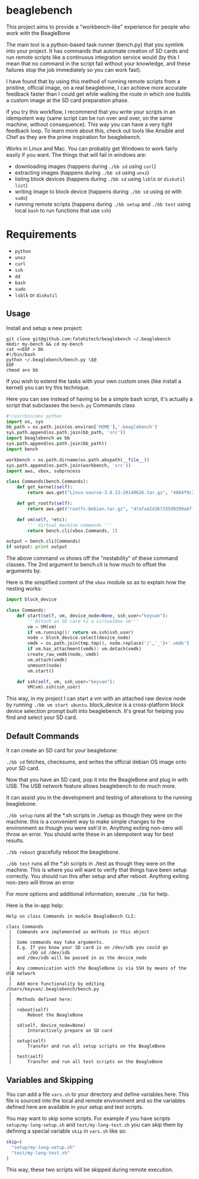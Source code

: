# beaglebench

This project aims to provide a "workbench-like" experience for people who work with the BeagleBone

The main tool is a python-based task runner (bench.py) that you symlink into your project. It has commands that automate creation of SD cards and run remote scripts like a continuous integration service would (by this I mean that no command in the script fail without your knowledge, and these failures stop the job immediately so you can work fast).

I have found that by using this method of running remote scripts from a pristine, official image, on a real beaglebone, I can achieve more accurate feedback faster than I could get while walking the route in which one builds a custom image at the SD card preparation phase.

If you try this workflow, I recommend that you write your scripts in an idempotent way (same script can be run over and over, on the same machine, without consequence). This way you can have a very tight feedback loop. To learn more about this, check out tools like Ansible and Chef as they are the prime inspiration for beaglebench.

Works in Linux and Mac. You can probably get Windows to work fairly easily if you want. The things that will fail in windows are:

* downloading images (happens during `./bb sd` using `curl`)
* extracting images (happens during `./bb sd` using `unxz`)
* listing block devices (happens during `./bb sd` using `lsblk` or `diskutil list`)
* writing image to block device (happens during `./bb sd` using `dd` with `sudo`)
* running remote scripts (happens during `./bb setup` and `./bb test` using local `bash` to run functions that use `ssh`)

# Requirements

* `python`
* `unxz`
* `curl`
* `ssh`
* `dd`
* `bash`
* `sudo`
* `lsblk` or `diskutil`

## Usage

Install and setup a new project:

```
git clone git@github.com:fatehitech/beaglebench ~/.beaglebench
mkdir my-bench && cd my-bench
cat <<EOF > bb
#!/bin/bash
python ~/.beaglebench/bench.py \$@
EOF
chmod a+x bb
```

If you wish to extend the tasks with your own custom ones (like install a kernel) you can try this technique.

Here you can see instead of having `bb` be a simple bash script, it's actually a script that subclasses the `bench.py` Commands class

```python
#!/usr/bin/env python
import os, sys
bb_path = os.path.join(os.environ['HOME'],'.beaglebench')
sys.path.append(os.path.join(bb_path, 'src'))
import beaglebench as bb
sys.path.append(os.path.join(bb_path))
import bench

workbench = os.path.dirname(os.path.abspath(__file__))
sys.path.append(os.path.join(workbench, 'src'))
import aws, vbox, subprocess

class Commands(bench.Commands):
    def get_kernel(self):
        return aws.get("Linux-source-3.8.13-20140626.tar.gz", "4884f9c2502aecae8fe9cc9d7fa972b8")

    def get_rootfs(self):
        return aws.get("rootfs-Debian.tar.gz", "47afa42d367335d9399a8ff95b855d71")

    def vm(self, *etc):
        ''' Virtual machine commands '''
        return bench.cli(vbox.Commands, 1)

output = bench.cli(Commands)
if output: print output
```

The above command `vm` shows off the "nestability" of these command classes. The 2nd argument to bench.cli is how much to offset the arguments by.

Here is the simplified content of the `vbox` module so as to explain how the nesting works:

```python
import block_device

class Commands:
    def start(self, vm, device_node=None, ssh_user="keyvan"):
        '''Attach an SD card to a virtualbox vm'''
        vm = VM(vm)
        if vm.running(): return vm.ssh(ssh_user)
        node = block_device.select(device_node)
        vmdk = os.path.join(tmp.tmp(), node.replace('/','_')+'.vmdk')
        if vm.has_attachment(vmdk): vm.detach(vmdk)
        create_raw_vmdk(node, vmdk)
        vm.attach(vmdk)
        unmount(node)
        vm.start()

    def ssh(self, vm, ssh_user="keyvan"):
        VM(vm).ssh(ssh_user)
```

This way, in my project I can start a vm with an attached raw device node by running `./bb vm start ubuntu`. block_device is a cross-platform block device selection prompt built into beaglebench. It's great for helping you find and select your SD card.

## Default Commands

It can create an SD card for your beaglebone:

`./bb sd` fetches, checksums, and writes the official debian OS image onto your SD card.

Now that you have an SD card, pop it into the BeagleBone and plug in with USB. The USB network feature allows beaglebench to do much more.

It can assist you in the development and testing of alterations to the running beaglebone:

`./bb setup` runs all the *.sh scripts in ./setup as though they were on the machine. this is a convenient way to make simple changes to the environment as though you were ssh'd in. Anything exiting non-zero will throw an error. You should write these in an idempotent way for best results.

`./bb reboot` gracefully reboot the beaglebone.

`./bb test` runs all the *.sh scripts in ./test as though they were on the machine. This is where you will want to verify that things have been setup correctly. You should run this after setup and after reboot. Anything exiting non-zero will throw an error

For more options and additional information, execute `./bb` for help.

Here is the in-app help:

```
Help on class Commands in module BeagleBench CLI:

class Commands
 |  Commands are implemented as methods in this object
 |
 |  Some commands may take arguments.
 |  E.g. If you know your SD card is on /dev/sdb you could go
 |      ./bb sd /dev/sdb
 |  and /dev/sdb will be passed in as the device_node
 |
 |  Any communication with the BeagleBone is via SSH by means of the USB network
 |
 |  Add more functionality by editing /Users/keyvan/.beaglebench/bench.py
 |
 |  Methods defined here:
 |
 |  reboot(self)
 |      Reboot the BeagleBone
 |
 |  sd(self, device_node=None)
 |      Interactively prepare an SD card
 |
 |  setup(self)
 |      Transfer and run all setup scripts on the BeagleBone
 |
 |  test(self)
 |      Transfer and run all test scripts on the BeagleBone
```

## Variables and Skipping

You can add a file `vars.sh` to your directory and define variables here. This file is sourced into the local and remote environment and so the variables defined here are available in your setup and test scripts.

You may want to skip some scripts. For example if you have scripts `setup/my-long-setup.sh` and `test/my-long-test.sh` you can skip them by defining a special variable `skip` in `vars.sh` like so:

```bash
skip=(
  "setup/my-long-setup.sh"
  "test/my-long-test.sh"
)
```

This way, these two scripts will be skipped during remote execution.

